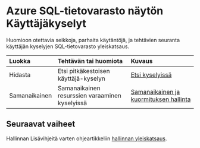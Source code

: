 <properties
   pageTitle="Valvoa käyttäjän kyselyjen Azure SQL-tietovarasto | Microsoft Azure"
   description="Huomioon otettavia seikkoja, parhaita käytäntöjä, ja tehtävien seuranta käyttäjän kyselyjen Azure SQL-tietovarasto yleiskatsaus"
   services="sql-data-warehouse"
   documentationCenter="NA"
   authors="jrowlandjones"
   manager="barbkess"
   editor=""/>

<tags
   ms.service="sql-data-warehouse"
   ms.devlang="NA"
   ms.topic="article"
   ms.tgt_pltfrm="NA"
   ms.workload="data-services"
   ms.date="08/17/2016"
   ms.author="jrj;barbkess;sonyama"/>

# <a name="monitor-user-queries-in-azure-sql-data-warehouse"></a>Azure SQL-tietovarasto näytön Käyttäjäkyselyt

Huomioon otettavia seikkoja, parhaita käytäntöjä, ja tehtävien seuranta käyttäjän kyselyjen SQL-tietovarasto yleiskatsaus.



| Luokka                | Tehtävän tai huomiota                           | Kuvaus  |
| :-----------------------| :---------------------------------------------- | :----------- |
| Hidasta        | Etsi pitkäkestoisen käyttäjä-kyselyn                  | [Etsi kyselyissä][] |
| Samanaikainen             | Samanaikainen resurssien varaaminen kyselyissä     | [Samanaikainen ja kuormituksen hallinta][] |






## <a name="next-steps"></a>Seuraavat vaiheet

Hallinnan Lisävihjeitä varten ohjeartikkeliin [hallinnan yleiskatsaus][].

<!--Image references-->

<!--Article references-->
[Etsi kyselyissä]: sql-data-warehouse-manage-monitor.md
[Samanaikainen ja kuormituksen hallinta]: sql-data-warehouse-develop-concurrency.md
[Hallinnan yleiskatsaus]: sql-data-warehouse-overview-manage.md

<!--MSDN references-->


<!--Other Web references-->
